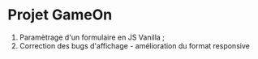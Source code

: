 # Projet GameOn
1. Paramètrage d'un formulaire en JS Vanilla ;
2. Correction des bugs d'affichage - amélioration du format responsive
